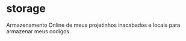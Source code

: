 # storage
Armazenamento Online de meus projetinhos inacabados e locais para armazenar meus codigos.
